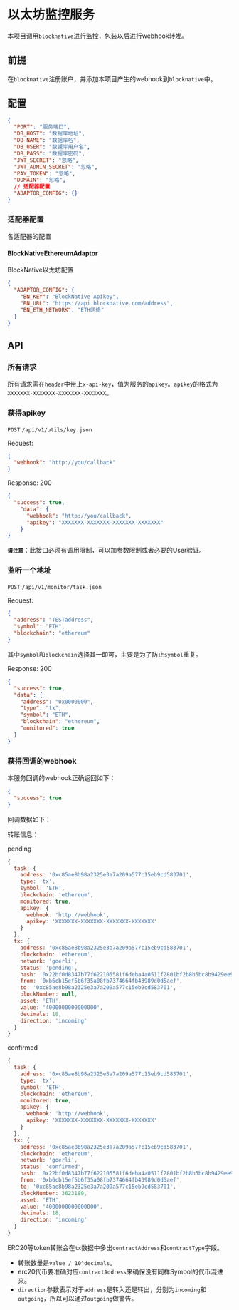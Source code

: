 # 以太坊监控服务

本项目调用`blocknative`进行监控，包装以后进行webhook转发。

## 前提

在`blocknative`注册账户，并添加本项目产生的webhook到`blocknative`中。

## 配置

```json
{
  "PORT": "服务端口",
  "DB_HOST": "数据库地址",
  "DB_NAME": "数据库名",
  "DB_USER": "数据库用户名",
  "DB_PASS": "数据库密码",
  "JWT_SECRET": "忽略",
  "JWT_ADMIN_SECRET": "忽略",
  "PAY_TOKEN": "忽略",
  "DOMAIN": "忽略",
  // 适配器配置
  "ADAPTOR_CONFIG": {}
}
```

### 适配器配置
各适配器的配置

#### BlockNativeEthereumAdaptor
BlockNative以太坊配置

```json
{
  "ADAPTOR_CONFIG": {
    "BN_KEY": "BlockNative Apikey",
    "BN_URL": "https://api.blocknative.com/address",
    "BN_ETH_NETWORK": "ETH网络"
  }
}
```

## API

### 所有请求

所有请求需在`header`中带上`x-api-key`，值为服务的`apikey`。`apikey`的格式为`XXXXXXX-XXXXXXX-XXXXXXX-XXXXXXX`。

### 获得apikey

`POST` `/api/v1/utils/key.json`

Request:
```json
{
  "webhook": "http://you/callback"
}
```

Response: 200
```json
{
  "success": true,
    "data": {
      "webhook": "http://you/callback",
      "apikey": "XXXXXXX-XXXXXXX-XXXXXXX-XXXXXXX"
    }
}
```

**`请注意`**：此接口必须有调用限制，可以加参数限制或者必要的User验证。

### 监听一个地址

`POST` `/api/v1/monitor/task.json`

Request:
```json
{
  "address": "TESTaddress",
  "symbol": "ETH",
  "blockchain": "ethereum"
}
```

其中`symbol`和`blockchain`选择其一即可，主要是为了防止`symbol`重复。


Response: 200
```json
{
  "success": true,
  "data": {
    "address": "0x0000000",
    "type": "tx",
    "symbol": "ETH",
    "blockchain": "ethereum",
    "monitored": true
  }
}
```

### 获得回调的webhook

本服务回调的webhook正确返回如下：

```json
{
  "success": true
}
```

回调数据如下：

转账信息：

pending
```javascript
{
  task: {
    address: '0xc85ae8b98a2325e3a7a209a577c15eb9cd583701',
    type: 'tx',
    symbol: 'ETH',
    blockchain: 'ethereum',
    monitored: true,
    apikey: {
      webhook: 'http://webhook',
      apikey: 'XXXXXXX-XXXXXXX-XXXXXXX-XXXXXXX'
    }
  },
  tx: {
    address: '0xc85ae8b98a2325e3a7a209a577c15eb9cd583701',
    blockchain: 'ethereum',
    network: 'goerli',
    status: 'pending',
    hash: '0x22bf0d8347b77f622105581f6deba4a0511f2801bf2b8b5bc8b9429ee90ca1e2',
    from: '0xb6cb15ef5b6f35a08fb7374664fb43989d0d5aef',
    to: '0xc85ae8b98a2325e3a7a209a577c15eb9cd583701',
    blockNumber: null,
    asset: 'ETH',
    value: '4000000000000000',
    decimals: 18,
    direction: 'incoming'
  }
}
```

confirmed
```javascript
{
  task: {
    address: '0xc85ae8b98a2325e3a7a209a577c15eb9cd583701',
    type: 'tx',
    symbol: 'ETH',
    blockchain: 'ethereum',
    monitored: true,
    apikey: {
      webhook: 'http://webhook',
      apikey: 'XXXXXXX-XXXXXXX-XXXXXXX-XXXXXXX'
    }
  },
  tx: {
    address: '0xc85ae8b98a2325e3a7a209a577c15eb9cd583701',
    blockchain: 'ethereum',
    network: 'goerli',
    status: 'confirmed',
    hash: '0x22bf0d8347b77f622105581f6deba4a0511f2801bf2b8b5bc8b9429ee90ca1e2',
    from: '0xb6cb15ef5b6f35a08fb7374664fb43989d0d5aef',
    to: '0xc85ae8b98a2325e3a7a209a577c15eb9cd583701',
    blockNumber: 3623189,
    asset: 'ETH',
    value: '4000000000000000',
    decimals: 18,
    direction: 'incoming'
  }
}
```

ERC20等token转账会在`tx`数据中多出`contractAddress`和`contractType`字段。

* 转账数量是`value / 10^decimals`。
* erc20代币要准确对应`contractAddress`来确保没有同样Symbol的代币混进来。
* `direction`参数表示对于`address`是转入还是转出，分别为`incoming`和`outgoing`，所以可以通过`outgoing`做警告。
